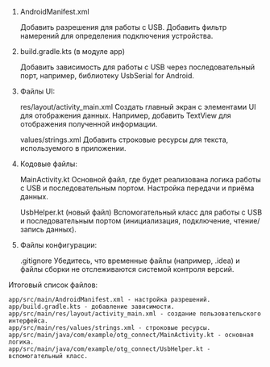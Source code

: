 1. AndroidManifest.xml

    Добавить разрешения для работы с USB.
    Добавить фильтр намерений для определения подключения устройства.

2. build.gradle.kts (в модуле app)

    Добавить зависимость для работы с USB через последовательный порт, например, библиотеку UsbSerial for Android.

3. Файлы UI:

    res/layout/activity_main.xml
        Создать главный экран с элементами UI для отображения данных.
        Например, добавить TextView для отображения полученной информации.

    values/strings.xml
        Добавить строковые ресурсы для текста, используемого в приложении.

4. Кодовые файлы:

    MainActivity.kt
        Основной файл, где будет реализована логика работы с USB и последовательным портом.
        Настройка передачи и приёма данных.

    UsbHelper.kt (новый файл)
        Вспомогательный класс для работы с USB и последовательным портом (инициализация, подключение, чтение/запись данных).

5. Файлы конфигурации:

    .gitignore
        Убедитесь, что временные файлы (например, .idea) и файлы сборки не отслеживаются системой контроля версий.

Итоговый список файлов:

    app/src/main/AndroidManifest.xml - настройка разрешений.
    app/build.gradle.kts - добавление зависимости.
    app/src/main/res/layout/activity_main.xml - создание пользовательского интерфейса.
    app/src/main/res/values/strings.xml - строковые ресурсы.
    app/src/main/java/com/example/otg_connect/MainActivity.kt - основная логика.
    app/src/main/java/com/example/otg_connect/UsbHelper.kt - вспомогательный класс.
